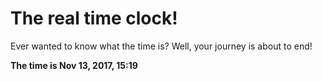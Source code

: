# The real time clock!

Ever wanted to know what the time is? Well, your journey is about to end!

**The time is Nov 13, 2017, 15:19**